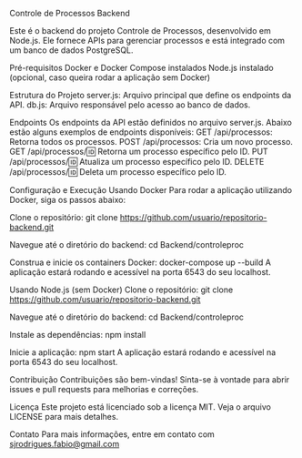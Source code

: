 Controle de Processos Backend

Este é o backend do projeto Controle de Processos, desenvolvido em Node.js. Ele fornece APIs para gerenciar processos e está integrado com um banco de dados PostgreSQL.

Pré-requisitos
Docker e Docker Compose instalados
Node.js instalado (opcional, caso queira rodar a aplicação sem Docker)

Estrutura do Projeto
server.js: Arquivo principal que define os endpoints da API.
db.js: Arquivo responsável pelo acesso ao banco de dados.

Endpoints
Os endpoints da API estão definidos no arquivo server.js. Abaixo estão alguns exemplos de endpoints disponíveis:
GET /api/processos: Retorna todos os processos.
POST /api/processos: Cria um novo processo.
GET /api/processos/:id: Retorna um processo específico pelo ID.
PUT /api/processos/:id: Atualiza um processo específico pelo ID.
DELETE /api/processos/:id: Deleta um processo específico pelo ID.

Configuração e Execução
Usando Docker
Para rodar a aplicação utilizando Docker, siga os passos abaixo:

Clone o repositório:
git clone https://github.com/usuario/repositorio-backend.git

Navegue até o diretório do backend:
cd Backend/controleproc

Construa e inicie os containers Docker:
docker-compose up --build
A aplicação estará rodando e acessível na porta 6543 do seu localhost.

Usando Node.js (sem Docker)
Clone o repositório:
git clone https://github.com/usuario/repositorio-backend.git

Navegue até o diretório do backend:
cd Backend/controleproc

Instale as dependências:
npm install

Inicie a aplicação:
npm start
A aplicação estará rodando e acessível na porta 6543 do seu localhost.

Contribuição
Contribuições são bem-vindas! Sinta-se à vontade para abrir issues e pull requests para melhorias e correções.

Licença
Este projeto está licenciado sob a licença MIT. Veja o arquivo LICENSE para mais detalhes.

Contato
Para mais informações, entre em contato com sjrodrigues.fabio@gmail.com
